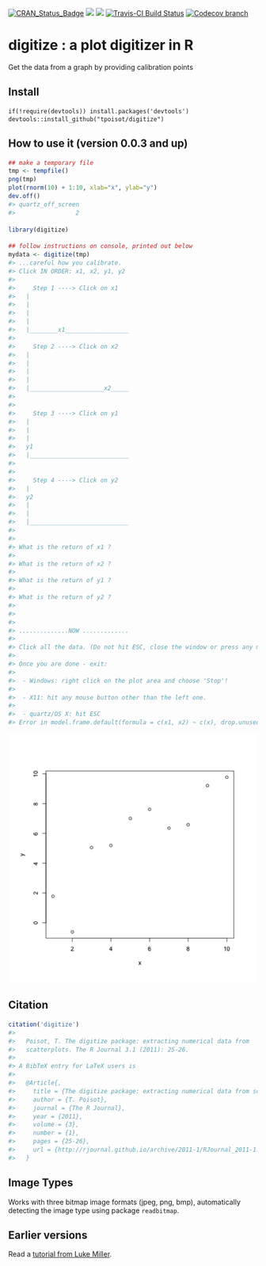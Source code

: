 
<!-- README.md is generated from README.Rmd. Please edit that file -->

[![CRAN_Status_Badge](http://www.r-pkg.org/badges/version/digitize)](http://cran.r-project.org/package=digitize)
![](http://cranlogs.r-pkg.org/badges/digitize?color=yellow)
![](http://cranlogs.r-pkg.org/badges/grand-total/digitize?color=yellowgreen)
[![Travis-CI Build Status](https://travis-ci.org/ashander/digitize.svg?branch=master)](https://travis-ci.org/ashander/digitize)
[![Codecov branch](https://img.shields.io/codecov/c/github/ashander/digitize/master.svg?maxAge=2592000)](https://codecov.io/gh/ashander/digitize)


digitize : a plot digitizer in R
===============

Get the data from a graph by providing calibration points

## Install

```
if(!require(devtools)) install.packages('devtools')
devtools::install_github("tpoisot/digitize")
```

## How to use it (version 0.0.3 and up)


```r
## make a temporary file
tmp <- tempfile()
png(tmp)
plot(rnorm(10) + 1:10, xlab="x", ylab="y")
dev.off()
#> quartz_off_screen 
#>                 2

library(digitize)

## follow instructions on console, printed out below
mydata <- digitize(tmp)
#> ...careful how you calibrate.
#> Click IN ORDER: x1, x2, y1, y2
#> 
#>     Step 1 ----> Click on x1
#>   |
#>   |
#>   |
#>   |
#>   |________x1__________________
#>    
#>     Step 2 ----> Click on x2
#>   |
#>   |
#>   |
#>   |
#>   |_____________________x2_____
#>   
#>  
#>     Step 3 ----> Click on y1
#>   |
#>   |
#>   |
#>   y1
#>   |____________________________
#>   
#>  
#>     Step 4 ----> Click on y2
#>   |
#>   y2
#>   |
#>   |
#>   |____________________________
#>   
#> 
#> What is the return of x1 ?
#> 
#> What is the return of x2 ?
#> 
#> What is the return of y1 ?
#> 
#> What is the return of y2 ?
#> 
#> 
#> 
#> ..............NOW .............
#> 
#> Click all the data. (Do not hit ESC, close the window or press any mouse key.)
#> 
#> Once you are done - exit:
#> 
#>  - Windows: right click on the plot area and choose 'Stop'!
#> 
#>  - X11: hit any mouse button other than the left one.
#> 
#>  - quartz/OS X: hit ESC
#> Error in model.frame.default(formula = c(x1, x2) ~ c(x), drop.unused.levels = TRUE): invalid type (NULL) for variable 'c(x)'
```

![plot of chunk example](README-example-1.png)

## Citation


```r
citation('digitize')
#> 
#>   Poisot, T. The digitize package: extracting numerical data from
#>   scatterplots. The R Journal 3.1 (2011): 25-26.
#> 
#> A BibTeX entry for LaTeX users is
#> 
#>   @Article{,
#>     title = {The digitize package: extracting numerical data from scatterplots},
#>     author = {T. Poisot},
#>     journal = {The R Journal},
#>     year = {2011},
#>     volume = {3},
#>     number = {1},
#>     pages = {25-26},
#>     url = {http://rjournal.github.io/archive/2011-1/RJournal_2011-1.pdf#page=25},
#>   }
```

## Image Types


Works with three bitmap image formats (jpeg, png, bmp), automatically detecting
the image type using package `readbitmap`.

## Earlier versions

Read a [tutorial from Luke Miller](http://lukemiller.org/index.php/2011/06/digitizing-data-from-old-plots-using-digitize/).
